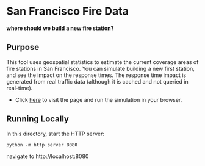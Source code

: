# San Francisco Fire Data
**where should we build a new fire station?**

## Purpose

This tool uses geospatial statistics to estimate the current coverage areas of fire stations in San Francisco.  You can simulate building a new first station, and see the impact on the response times.  The response time impact is generated from real traffic data (although it is cached and not queried in real-time).

* Click [here](https://mma-fsa.github.io/SF-Fire-Data/) to visit the page and run the simulation in your browser.

## Running Locally

In this directory, start the HTTP server:

```python -m http.server 8080```

navigate to http://localhost:8080
